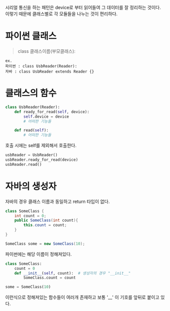 시리얼 통신을 하는 패턴은 device로 부터 읽어들여 그 데이터를 잘 정리하는 것이다.
이렇기 때문에 클래스별로 각 모듈들을 나누는 것이 편리하다.

# 파이썬 클래스
> class 클래스이름(부모클래스):

```
ex. 
파이썬 : class UsbReader(Reader):
자바 : class UsbReader extends Reader {}
```

# 클래스의 함수
```python
class UsbReader(Reader):
    def ready_for_read(self, device):
        self.device = device
        # 어떠한 기능들

    def read(self):
        # 어떠한 기능들
```

호출 시에는 self를 제외해서 호출한다.
```python
usbReader = UsbReader()
usbReader.ready_for_read(device)
usbReader.read()
```

# 자바의 생성자
자바의 경우 클래스 이름과 동일하고 return 타입이 없다.
```java
class SomeClass {
    int count = 0;
    public SomeClass(int count){
        this.count = count;    
    }
}

SomeClass some = new SomeClass(10);
```

파이썬에는 해당 이름이 정해져있다.
```python
class SomeClass:
    count = 0
    def __init__(self, count):  # 생성자의 경우 "__init__"
        SomeClass.count = count

some = SomeClass(10)
```

이런식으로 정해져있는 함수들이 여러개 존재하고 보통 '__' 이 기호를 앞뒤로 붙이고 있다.

